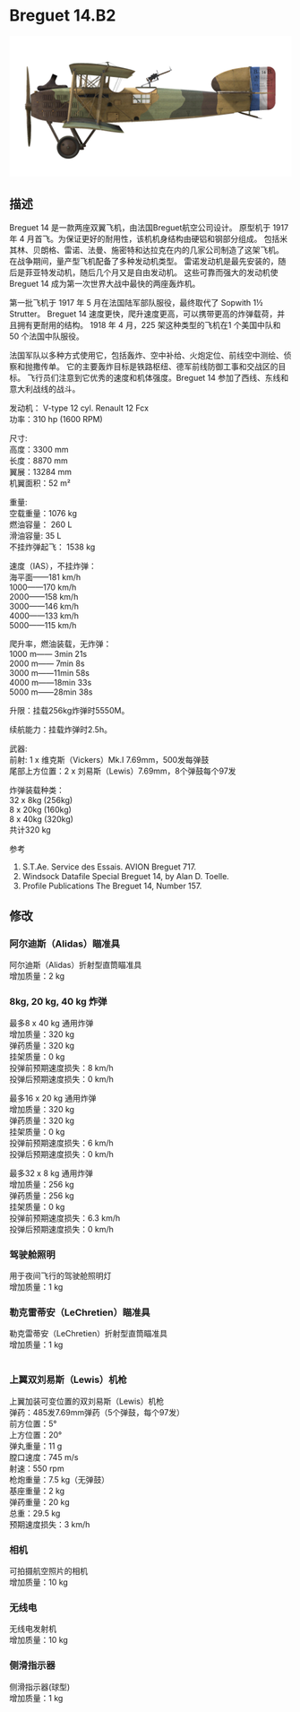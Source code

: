 # Breguet 14.B2  
  
![breguet14](../images/breguet14.png)  
  
## 描述  
  
Breguet 14 是一款两座双翼飞机，由法国Breguet航空公司设计。 原型机于 1917 年 4 月首飞。为保证更好的耐用性，该机机身结构由硬铝和钢部分组成。 包括米其林、贝朗格、雷诺、法曼、施密特和达拉克在内的几家公司制造了这架飞机。 在战争期间，量产型飞机配备了多种发动机类型。 雷诺发动机是最先安装的，随后是菲亚特发动机，随后几个月又是自由发动机。 这些可靠而强大的发动机使Breguet 14 成为第一次世界大战中最快的两座轰炸机。  
  
第一批飞机于 1917 年 5 月在法国陆军部队服役，最终取代了 Sopwith 1½ Strutter。 Breguet 14 速度更快，爬升速度更高，可以携带更高的炸弹载荷，并且拥有更耐用的结构。 1918 年 4 月，225 架这种类型的飞机在1 个美国中队和 50 个法国中队服役。  
  
法国军队以多种方式使用它，包括轰炸、空中补给、火炮定位、前线空中测绘、侦察和抛撒传单。 它的主要轰炸目标是铁路枢纽、德军前线防御工事和交战区的目标。 飞行员们注意到它优秀的速度和机体强度。Breguet  14 参加了西线、东线和意大利战线的战斗。  
  
  
发动机： V-type 12 cyl. Renault 12 Fcx  
功率：310 hp (1600 RPM)  
  
尺寸:  
高度：3300 mm  
长度：8870 mm  
翼展：13284 mm  
机翼面积：52 m²  
  
重量:  
空载重量：1076 kg  
燃油容量： 260 L  
滑油容量: 35 L  
不挂炸弹起飞： 1538 kg  
  
速度（IAS），不挂炸弹：   
海平面——181 km/h  
1000——170 km/h  
2000——158 km/h  
3000——146 km/h  
4000——133 km/h  
5000——115 km/h  
  
爬升率，燃油装载，无炸弹：  
1000 m—— 3min 21s  
2000 m—— 7min 8s  
3000 m——11min 58s  
4000 m——18min 33s  
5000 m——28min 38s  
  
升限：挂载256kg炸弹时5550M。  
  
续航能力：挂载炸弹时2.5h。  
  
武器:  
前射: 1 x 维克斯（Vickers）Mk.I 7.69mm，500发每弹鼓  
尾部上方位置：2 x 刘易斯（Lewis）7.69mm，8个弹鼓每个97发  
  
炸弹装载种类：  
32 x 8kg (256kg)  
8 x 20kg (160kg)  
8 x 40kg (320kg)  
共计320 kg  
  
参考  
1) S.T.Ae. Service des Essais. AVION Breguet 717.  
2) Windsock Datafile Special Breguet 14, by Alan D. Toelle.  
3) Profile Publications The Breguet 14, Number 157.  
  
## 修改  
  
  
### 阿尔迪斯（Alidas）瞄准具  
  
阿尔迪斯（Alidas）折射型直筒瞄准具  
增加质量：2 kg  
  
  
### 8kg, 20 kg, 40 kg 炸弹  
  
最多8 x 40 kg 通用炸弹  
增加质量：320 kg  
弹药质量：320 kg  
挂架质量：0 kg  
投弹前预期速度损失：8 km/h  
投弹后预期速度损失：0 km/h  
  
最多16 x 20 kg 通用炸弹  
增加质量：320 kg  
弹药质量：320 kg  
挂架质量：0 kg  
投弹前预期速度损失：6 km/h  
投弹后预期速度损失：0 km/h  
  
最多32 x 8 kg 通用炸弹  
增加质量：256 kg  
弹药质量：256 kg  
挂架质量：0 kg  
投弹前预期速度损失：6.3 km/h  
投弹后预期速度损失：0 km/h  ﻿
  
### 驾驶舱照明  
  
用于夜间飞行的驾驶舱照明灯  
增加质量：1 kg  
  
  
### 勒克雷蒂安（LeChretien）瞄准具  
  
勒克雷蒂安（LeChretien）折射型直筒瞄准具  
增加质量：1 kg  
  ﻿
  
### 上翼双刘易斯（Lewis）机枪  
  
上翼加装可变位置的双刘易斯（Lewis）机枪  
弹药：485发7.69mm弹药（5个弹鼓，每个97发）  
前方位置：5°  
上方位置：20°  
弹丸重量：11 g  
膛口速度：745 m/s  
射速：550 rpm  
枪炮重量：7.5 kg（无弹鼓）  
基座重量：2 kg  
弹药重量：20 kg  
总重：29.5 kg  
预期速度损失：3 km/h  
  
### 相机  
  
可拍摄航空照片的相机  
增加质量：10 kg  
  
  
### 无线电  
  
无线电发射机  
增加质量：10 kg  
  
### 侧滑指示器  
  
侧滑指示器(球型)  
增加质量：1 kg  
